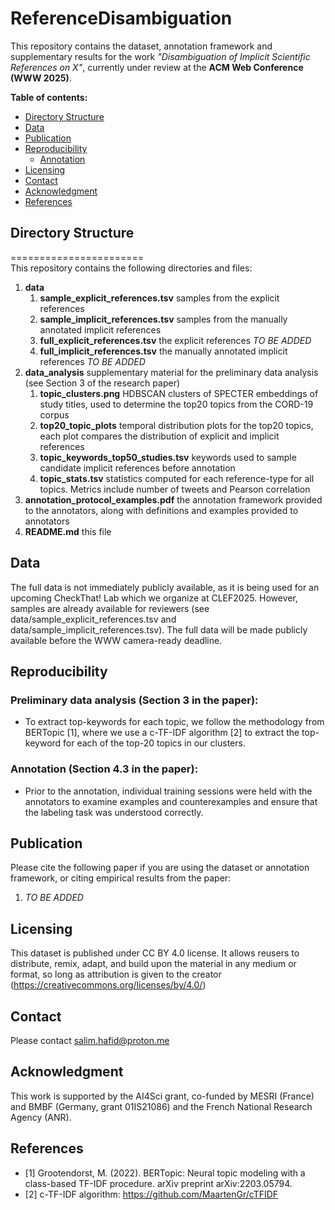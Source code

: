 # ReferenceDisambiguation

<!-- Short Introduction what this repo is about -->
This repository contains the dataset, annotation framework and supplementary results for the work *"Disambiguation of Implicit Scientific References on X"*, currently under review at the **ACM Web Conference (WWW 2025)**.

__Table of contents:__
- [Directory Structure](#directory-structure)
- [Data](#data)
- [Publication](#publication)
- [Reproducibility](#reproducibility)
  - [Annotation](#annotation)
- [Licensing](#licensing)
- [Contact](#credits)
- [Acknowledgment](#acknowledgment)
- [References](#references)


## Directory Structure
=======================<br/>
This repository contains the following directories and files:

1. **data**
   1. **sample_explicit_references.tsv** samples from the explicit references
   2. **sample_implicit_references.tsv** samples from the manually annotated implicit references
   3. **full_explicit_references.tsv** the explicit references *TO BE ADDED*
   4. **full_implicit_references.tsv** the manually annotated implicit references *TO BE ADDED*
3. **data_analysis** supplementary material for the preliminary data analysis (see Section 3 of the research paper)
   1. **topic_clusters.png** HDBSCAN clusters of SPECTER embeddings of study titles, used to determine the top20 topics from the CORD-19 corpus
   2. **top20_topic_plots** temporal distribution plots for the top20 topics, each plot compares the distribution of explicit and implicit references 
   3. **topic_keywords_top50_studies.tsv** keywords used to sample candidate implicit references before annotation
   4. **topic_stats.tsv** statistics computed for each reference-type for all topics. Metrics include number of tweets and Pearson correlation
4. **annotation_protocol_examples.pdf** the annotation framework provided to the annotators, along with definitions and examples provided to annotators
9. **README.md** this file

## Data
The full data is not immediately publicly available, as it is being used for an upcoming CheckThat! Lab which we organize at CLEF2025. However, samples are already available for reviewers (see data/sample_explicit_references.tsv and data/sample_implicit_references.tsv). The full data will be made publicly available before the WWW camera-ready deadline.

## Reproducibility
### Preliminary data analysis (Section 3 in the paper): 
- To extract top-keywords for each topic, we follow the methodology from BERTopic [1], where we use a c-TF-IDF algorithm [2] to extract the top-keyword for each of the top-20 topics in our clusters.
### Annotation (Section 4.3 in the paper): 
- Prior to the annotation, individual training sessions were held with the annotators to examine examples and counterexamples and ensure that the labeling task was understood correctly.


## Publication
<!-- TODO: Update with correct information once we uploaded the paper somewhere -->
Please cite the following paper if you are using the dataset or annotation framework, or citing empirical results from the paper:

1. *TO BE ADDED*

## Licensing
This dataset is published under CC BY 4.0 license. It allows reusers to distribute, remix, adapt, and build upon the material in any medium or format, so long as attribution is given to the creator (https://creativecommons.org/licenses/by/4.0/)

## Contact
Please contact salim.hafid@proton.me

## Acknowledgment
<!-- TODO: Update with french grant number -->
This work is supported by the AI4Sci grant, co-funded by MESRI (France) and BMBF (Germany, grant 01IS21086) and the French National Research Agency (ANR).

## References
- [1] Grootendorst, M. (2022). BERTopic: Neural topic modeling with a class-based TF-IDF procedure. arXiv preprint arXiv:2203.05794.
- [2] c-TF-IDF algorithm: https://github.com/MaartenGr/cTFIDF
